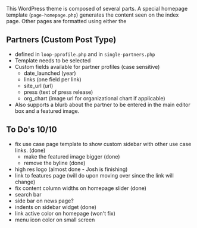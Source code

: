 This WordPress theme is composed of several parts. A special homepage template (`page-homepage.php`) generates the content seen on the index page. Other pages are formatted using either the

## Partners (Custom Post Type)
* defined in `loop-pprofile.php` and in `single-partners.php`
* Template needs to be selected
* Custom fields available for partner profiles (case sensitive)
  * date_launched (year)
  * links (one field per link)
  * site_url (url)
  * press (text of press release)
  * org_chart (image url for organizational chart if applicable)
* Also supports a blurb about the partner to be entered in the main editor box and a featured image.


## To Do's 10/10
* fix use case page template to show custom sidebar with other use case links. (done)
  * make the featured image bigger (done)
  * remove the byline (done)
* high res logo (almost done - Josh is finishing)
* link to features page (will do upon moving over since the link will change)
* fix content column widths on homepage slider (done)
* search bar
* side bar on news page?
* indents on sidebar widget (done)
* link active color on homepage (won't fix)
* menu icon color on small screen
